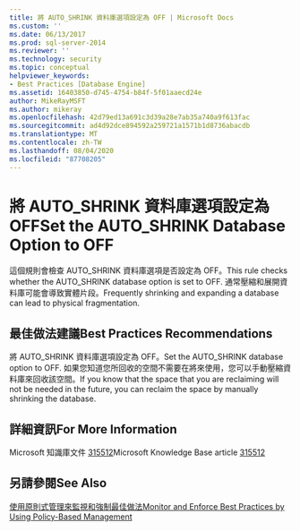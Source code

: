 ```yaml
---
title: 將 AUTO_SHRINK 資料庫選項設定為 OFF | Microsoft Docs
ms.custom: ''
ms.date: 06/13/2017
ms.prod: sql-server-2014
ms.reviewer: ''
ms.technology: security
ms.topic: conceptual
helpviewer_keywords:
- Best Practices [Database Engine]
ms.assetid: 16403850-d745-4754-b84f-5f01aaecd24e
author: MikeRayMSFT
ms.author: mikeray
ms.openlocfilehash: 42d79ed13a691c3d39a28e7ab35a740a9f613fac
ms.sourcegitcommit: ad4d92dce894592a259721a1571b1d8736abacdb
ms.translationtype: MT
ms.contentlocale: zh-TW
ms.lasthandoff: 08/04/2020
ms.locfileid: "87708205"
---
```

# <a name="set-the-auto_shrink-database-option-to-off"></a><span data-ttu-id="4e904-102">將 AUTO_SHRINK 資料庫選項設定為 OFF</span><span class="sxs-lookup"><span data-stu-id="4e904-102">Set the AUTO_SHRINK Database Option to OFF</span></span>
  <span data-ttu-id="4e904-103">這個規則會檢查 AUTO_SHRINK 資料庫選項是否設定為 OFF。</span><span class="sxs-lookup"><span data-stu-id="4e904-103">This rule checks whether the AUTO_SHRINK database option is set to OFF.</span></span> <span data-ttu-id="4e904-104">通常壓縮和展開資料庫可能會導致實體片段。</span><span class="sxs-lookup"><span data-stu-id="4e904-104">Frequently shrinking and expanding a database can lead to physical fragmentation.</span></span>  
  
## <a name="best-practices-recommendations"></a><span data-ttu-id="4e904-105">最佳做法建議</span><span class="sxs-lookup"><span data-stu-id="4e904-105">Best Practices Recommendations</span></span>  
 <span data-ttu-id="4e904-106">將 AUTO_SHRINK 資料庫選項設定為 OFF。</span><span class="sxs-lookup"><span data-stu-id="4e904-106">Set the AUTO_SHRINK database option to OFF.</span></span> <span data-ttu-id="4e904-107">如果您知道您所回收的空間不需要在將來使用，您可以手動壓縮資料庫來回收該空間。</span><span class="sxs-lookup"><span data-stu-id="4e904-107">If you know that the space that you are reclaiming will not be needed in the future, you can reclaim the space by manually shrinking the database.</span></span>  
  
## <a name="for-more-information"></a><span data-ttu-id="4e904-108">詳細資訊</span><span class="sxs-lookup"><span data-stu-id="4e904-108">For More Information</span></span>  
 <span data-ttu-id="4e904-109">Microsoft 知識庫文件 [315512](https://go.microsoft.com/fwlink/?linkid=117750)</span><span class="sxs-lookup"><span data-stu-id="4e904-109">Microsoft Knowledge Base article [315512](https://go.microsoft.com/fwlink/?linkid=117750)</span></span>  
  
## <a name="see-also"></a><span data-ttu-id="4e904-110">另請參閱</span><span class="sxs-lookup"><span data-stu-id="4e904-110">See Also</span></span>  
 [<span data-ttu-id="4e904-111">使用原則式管理來監視和強制最佳做法</span><span class="sxs-lookup"><span data-stu-id="4e904-111">Monitor and Enforce Best Practices by Using Policy-Based Management</span></span>](monitor-and-enforce-best-practices-by-using-policy-based-management.md)  
  
  
